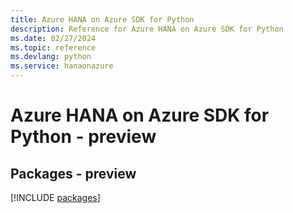 ```yaml
---
title: Azure HANA on Azure SDK for Python
description: Reference for Azure HANA on Azure SDK for Python
ms.date: 02/27/2024
ms.topic: reference
ms.devlang: python
ms.service: hanaonazure
---
```

# Azure HANA on Azure SDK for Python - preview
## Packages - preview
[!INCLUDE [packages](hana-on-azure-index.md)]